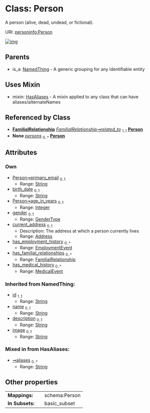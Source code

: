 
# Class: Person


A person (alive, dead, undead, or fictional).

URI: [personinfo:Person](https://w3id.org/linkml/examples/personinfo/Person)


[![img](https://yuml.me/diagram/nofunky;dir:TB/class/[MedicalEvent]<has_medical_history%200..*-++[Person&#124;primary_email:string%20%3F;birth_date:string%20%3F;age_in_years:integer%20%3F;gender:GenderType%20%3F;aliases:string%20*;id(i):string;name(i):string%20%3F;description(i):string%20%3F;image(i):string%20%3F],[FamilialRelationship]<has_familial_relationships%200..*-++[Person],[EmploymentEvent]<has_employment_history%200..*-++[Person],[Address]<current_address%200..1-++[Person],[FamilialRelationship]-%20related_to%201..1>[Person],[Container]++-%20persons%200..*>[Person],[Person]uses%20-.->[HasAliases],[NamedThing]^-[Person],[NamedThing],[MedicalEvent],[HasAliases],[FamilialRelationship],[EmploymentEvent],[Container],[Address])](https://yuml.me/diagram/nofunky;dir:TB/class/[MedicalEvent]<has_medical_history%200..*-++[Person&#124;primary_email:string%20%3F;birth_date:string%20%3F;age_in_years:integer%20%3F;gender:GenderType%20%3F;aliases:string%20*;id(i):string;name(i):string%20%3F;description(i):string%20%3F;image(i):string%20%3F],[FamilialRelationship]<has_familial_relationships%200..*-++[Person],[EmploymentEvent]<has_employment_history%200..*-++[Person],[Address]<current_address%200..1-++[Person],[FamilialRelationship]-%20related_to%201..1>[Person],[Container]++-%20persons%200..*>[Person],[Person]uses%20-.->[HasAliases],[NamedThing]^-[Person],[NamedThing],[MedicalEvent],[HasAliases],[FamilialRelationship],[EmploymentEvent],[Container],[Address])

## Parents

 *  is_a: [NamedThing](NamedThing.md) - A generic grouping for any identifiable entity

## Uses Mixin

 *  mixin: [HasAliases](HasAliases.md) - A mixin applied to any class that can have aliases/alternateNames

## Referenced by Class

 *  **[FamilialRelationship](FamilialRelationship.md)** *[FamilialRelationship➞related_to](FamilialRelationship_related_to.md)*  <sub>1..1</sub>  **[Person](Person.md)**
 *  **None** *[persons](persons.md)*  <sub>0..\*</sub>  **[Person](Person.md)**

## Attributes


### Own

 * [Person➞primary_email](Person_primary_email.md)  <sub>0..1</sub>
     * Range: [String](types/String.md)
 * [birth_date](birth_date.md)  <sub>0..1</sub>
     * Range: [String](types/String.md)
 * [Person➞age_in_years](Person_age_in_years.md)  <sub>0..1</sub>
     * Range: [Integer](types/Integer.md)
 * [gender](gender.md)  <sub>0..1</sub>
     * Range: [GenderType](GenderType.md)
 * [current_address](current_address.md)  <sub>0..1</sub>
     * Description: The address at which a person currently lives
     * Range: [Address](Address.md)
 * [has_employment_history](has_employment_history.md)  <sub>0..\*</sub>
     * Range: [EmploymentEvent](EmploymentEvent.md)
 * [has_familial_relationships](has_familial_relationships.md)  <sub>0..\*</sub>
     * Range: [FamilialRelationship](FamilialRelationship.md)
 * [has_medical_history](has_medical_history.md)  <sub>0..\*</sub>
     * Range: [MedicalEvent](MedicalEvent.md)

### Inherited from NamedThing:

 * [id](id.md)  <sub>1..1</sub>
     * Range: [String](types/String.md)
 * [name](name.md)  <sub>0..1</sub>
     * Range: [String](types/String.md)
 * [description](description.md)  <sub>0..1</sub>
     * Range: [String](types/String.md)
 * [image](image.md)  <sub>0..1</sub>
     * Range: [String](types/String.md)

### Mixed in from HasAliases:

 * [➞aliases](hasAliases__aliases.md)  <sub>0..\*</sub>
     * Range: [String](types/String.md)

## Other properties

|  |  |  |
| --- | --- | --- |
| **Mappings:** | | schema:Person |
| **In Subsets:** | | basic_subset |

